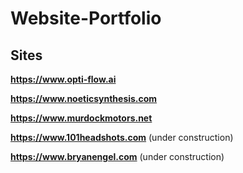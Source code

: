 # Website-Portfolio

## Sites

**https://www.opti-flow.ai** 

**https://www.noeticsynthesis.com**

**https://www.murdockmotors.net**

**https://www.101headshots.com** (under construction)

**https://www.bryanengel.com** (under construction)
